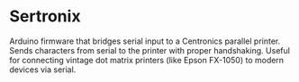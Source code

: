 # Sertronix
Arduino firmware that bridges serial input to a Centronics parallel printer. Sends characters from serial to the printer with proper handshaking. Useful for connecting vintage dot matrix printers (like Epson FX-1050) to modern devices via serial.
